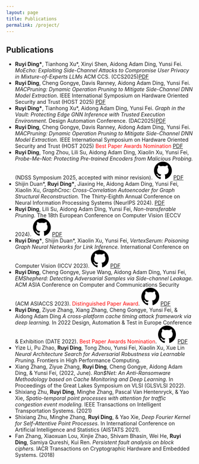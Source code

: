 ```yaml
---
layout: page
title: Publications
permalink: /project/
---
```

## Publications
- **Ruyi Ding\***, Tianhong Xu\*, Xinyi Shen, Aidong Adam Ding, Yunsi Fei. *MoEcho: Exploiting Side-Channel Attacks to Compromise User Privacy in Mixture-of-Experts LLMs* ACM CCS. (CCS2025)<a href="https://arxiv.org/pdf/2508.15036" target="_blank">PDF</a>
- **Ruyi Ding**, Cheng Gongye, Davis Ranney, Aidong Adam Ding, Yunsi Fei. *MACPruning: Dynamic Operation Pruning to Mitigate Side-Channel DNN Model Extraction*. IEEE International Symposium on Hardware Oriented Security and Trust (HOST 2025) <a href="https://arxiv.org/pdf/2502.15020" target="_blank">PDF</a>
- **Ruyi Ding\***, Tianhong Xu\*, Aidong Adam Ding, Yunsi Fei. *Graph in the Vault: Protecting Edge GNN Inference with Trusted Execution Environment.* Design Automation Conference. (DAC2025)<a href="https://arxiv.org/pdf/2502.15012" target="_blank">PDF</a>
- **Ruyi Ding**, Cheng Gongye, Davis Ranney, Aidong Adam Ding, Yunsi Fei. *MACPruning: Dynamic Operation Pruning to Mitigate Side-Channel DNN Model Extraction.* IEEE International Symposium on Hardware Oriented Security and Trust (HOST 2025) <span style="color:red"> Best Paper Awards Nomination</span> <a href="https://arxiv.org/pdf/2502.15020" target="_blank">PDF</a>
- **Ruyi Ding**, Tong Zhou, Lili Su, Aidong Adam Ding, Xiaolin Xu, Yunsi Fei, *Probe-Me-Not: Protecting Pre-trained Encoders from Malicious Probing.* (NDSS Symposium 2025, accepted with minor revision). [![GitHub](./assets/images/github.svg)](https://github.com/RollinDing/EncoderLock) <a href="https://arxiv.org/pdf/2411.12508" target="_blank">PDF</a>
- Shijin Duan\*, **Ruyi Ding\***, Jiaxing He, Aidong Adam Ding, Yunsi Fei, Xiaolin Xu, *GraphCroc: Cross-Correlation Autoencoder for Graph Structural Reconstruction.* The Thirty-Eighth Annual Conference on Neural Information Processing Systems (NeurIPS 2024). <a href="https://arxiv.org/pdf/2410.03396" target="_blank">PDF</a>
- **Ruyi Ding**, Lili Su, Aidong Adam Ding, Yunsi Fei, *Non-transferable Pruning.* The 18th European Conference on Computer Vision (ECCV 2024). [![GitHub](./assets/images/github.svg)](https://github.com/RollinDing/DNN-NTL-Pruning) <a href="https://arxiv.org/pdf/2410.08015" target="_blank">PDF</a>
- **Ruyi Ding\***, Shijin Duan\*, Xiaolin Xu, Yunsi Fei, *VertexSerum: Poisoning Graph Neural Networks for Link Inference.* International Conference on Computer Vision (ICCV 2023). [![GitHub](./assets/images/github.svg)](https://github.com/RollinDing/VertexSerum)
<a href="https://openaccess.thecvf.com/content/ICCV2023/papers/Ding_VertexSerum_Poisoning_Graph_Neural_Networks_for_Link_Inference_ICCV_2023_paper.pdf" target="_blank">PDF</a>
- **Ruyi Ding**, Cheng Gongye, Siyue Wang, Aidong Adam Ding, Yunsi Fei, *EMShepherd: Detecting Adversarial Samples via Side-channel Leakage.*  ACM ASIA Conference on Computer and Communications Security (ACM ASIACCS 2023). <span style="color:red"> Distinguished Paper Award</span>. [![GitHub](./assets/images/github.svg)](https://github.com/RollinDing/em-adversarial-detection) 
<a href="https://arxiv.org/pdf/2303.15571" target="_blank">PDF</a>
- **Ruyi Ding**, Ziyue Zhang, Xiang Zhang, Cheng Gongye, Yunsi Fei, & Aidong Adam Ding *A cross-platform cache timing attack framework via deep learning.* In 2022 Design, Automation & Test in Europe Conference & Exhibition (DATE 2022).  <span style="color:red"> Best Paper Awards Nomination</span>. [![GitHub](./assets/images/github.svg)](https://github.com/RollinDing/em-adversarial-detection)
<a href="https://par.nsf.gov/servlets/purl/10351468" target="_blank">PDF</a>
- Yize Li, Pu Zhao, **Ruyi Ding**, Tong Zhou, Yunsi Fei, Xiaolin Xu, Xue Lin *Neural Architecture Search for Adversarial Robustness via Learnable Pruning.* Frontiers in High Performance Computing.
- Xiang Zhang, Ziyue Zhang, **Ruyi Ding**, Cheng Gongye, Aidong Adam Ding, & Yunsi Fei, (2022, June). *Ran$Net: An Anti-Ransomware Methodology based on Cache Monitoring and Deep Learning.* In Proceedings of the Great Lakes Symposium on VLSI (GLSVLSI 2022).
- Shixiang Zhu, **Ruyi Ding**, Minghe Zhang, Pascal Van Hentenryck, & Yao Xie, *Spatio-temporal point processes with attention for traffic congestion event modeling.* IEEE Transactions on Intelligent Transportation Systems. (2021)
- Shixiang Zhu, Minghe Zhang, **Ruyi Ding**, & Yao Xie,  *Deep Fourier Kernel for Self-Attentive Point Processes.* In International Conference on Artificial Intelligence and Statistics (AISTATS 2021).
- Fan Zhang, Xiaoxuan Lou, Xinjie Zhao, Shivam Bhasin, Wei He, **Ruyi Ding**, Samiya Qureshi, Kui Ren. *Persistent fault analysis on block ciphers.* IACR Transactions on Cryptographic Hardware and Embedded Systems. (2018)